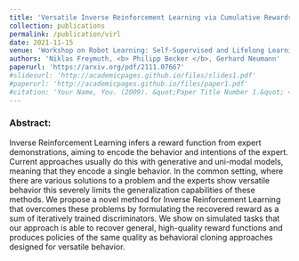 ```yaml
---
title: 'Versatile Inverse Reinforcement Learning via Cumulative Rewards'
collection: publications
permalink: /publication/virl
date: 2021-11-15
venue: 'Workshop on Robot Learning: Self-Supervised and Lifelong Learning @ NeurIPS'
authors: 'Niklas Freymuth, <b> Philipp Becker </b>, Gerhard Neumann'
paperurl: 'https://arxiv.org/pdf/2111.07667'
#slidesurl: 'http://academicpages.github.io/files/slides1.pdf'
#paperurl: 'http://academicpages.github.io/files/paper1.pdf'
#citation: 'Your Name, You. (2009). &quot;Paper Title Number 1.&quot; <i>Journal 1</i>. 1(1).'
---
```


<p>
<h3> Abstract: </h3>

Inverse Reinforcement Learning infers a reward function from expert demonstrations, aiming to encode the behavior and intentions of the expert. Current approaches usually do this with generative and uni-modal models, meaning that they encode a single behavior. In the common setting, where there are various solutions to a problem and the experts show versatile behavior this severely limits the generalization capabilities of these methods. We propose a novel method for Inverse Reinforcement Learning that overcomes these problems by formulating the recovered reward as a sum of iteratively trained discriminators. We show on simulated tasks that our approach is able to recover general, high-quality reward functions and produces policies of the same quality as behavioral cloning approaches designed for versatile behavior.
</p>